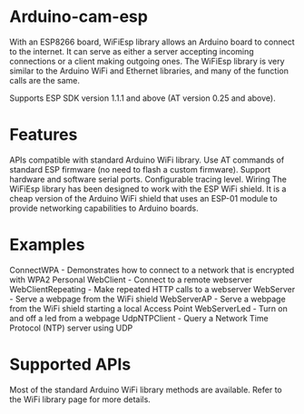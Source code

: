 # Arduino-cam-esp

With an ESP8266 board, WiFiEsp library allows an Arduino board to connect to the internet. It can serve as either a server accepting incoming connections or a client making outgoing ones. The WiFiEsp library is very similar to the Arduino WiFi and Ethernet libraries, and many of the function calls are the same.

Supports ESP SDK version 1.1.1 and above (AT version 0.25 and above).

# Features
APIs compatible with standard Arduino WiFi library.
Use AT commands of standard ESP firmware (no need to flash a custom firmware).
Support hardware and software serial ports.
Configurable tracing level.
Wiring
The WiFiEsp library has been designed to work with the ESP WiFi shield. It is a cheap version of the Arduino WiFi shield that uses an ESP-01 module to provide networking capabilities to Arduino boards.

# Examples

ConnectWPA - Demonstrates how to connect to a network that is encrypted with WPA2 Personal
WebClient - Connect to a remote webserver
WebClientRepeating - Make repeated HTTP calls to a webserver
WebServer - Serve a webpage from the WiFi shield
WebServerAP - Serve a webpage from the WiFi shield starting a local Access Point
WebServerLed - Turn on and off a led from a webpage
UdpNTPClient - Query a Network Time Protocol (NTP) server using UDP

# Supported APIs
Most of the standard Arduino WiFi library methods are available. Refer to the WiFi library page for more details.

